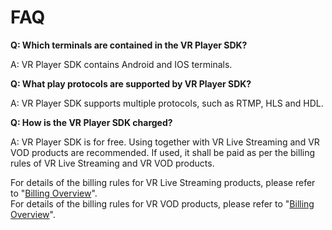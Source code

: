 # FAQ

**Q: Which terminals are contained in the VR Player SDK?**

A: VR Player SDK contains Android and IOS terminals.


**Q: What play protocols are supported by VR Player SDK?**

A: VR Player SDK supports multiple protocols, such as RTMP, HLS and HDL.


**Q: How is the VR Player SDK charged?**

A: VR Player SDK is for free. Using together with VR Live Streaming and VR VOD products are recommended. If used, it shall be paid as per the billing rules of VR Live Streaming and VR VOD products.

For details of the billing rules for VR Live Streaming products, please refer to "[Billing Overview](https://github.com/jdcloudcom/cn/blob/edit/documentation/VR-Cloud-Services/VR-Live/Pricing/Billing-Overview.md)".  
For details of the billing rules for VR VOD products, please refer to "[Billing Overview](https://github.com/jdcloudcom/cn/blob/edit/documentation/VR-Cloud-Services/VR-Video-On-Demand/Pricing/Billing-Overview.md)".

